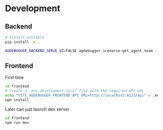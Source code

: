 # Development

## Backend

```sh
# Install editable
pip install -e .

AGDEBUGGER_BACKEND_SERVE_UI=FALSE agdebugger scenario:get_agent_team --port 8123
```

## Frontend

First time

```sh
cd frontend
# Create a .env.development.local file with the required API URL
echo "VITE_AGDEBUGGER_FRONTEND_API_URL=http://localhost:8123/api" > .env.development.local
npm install
```

Later can just launch dev server

```sh
cd frontend
npm run dev
```
